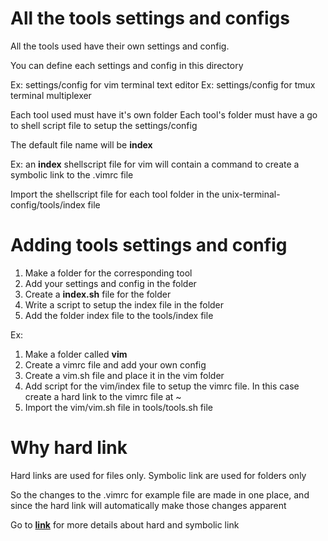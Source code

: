 # All the tools settings and configs
All the tools used have their own settings and config. 

You can define each settings and config in this directory

Ex: settings/config for vim terminal text editor
Ex: settings/config for tmux terminal multiplexer

Each tool used must have it's own folder
Each tool's folder must have a go to shell script file to setup the settings/config

The default file name will be **index**

Ex: an **index** shellscript file for vim will contain a command to create a symbolic link to the .vimrc file

Import the shellscript file for each tool folder in the unix-terminal-config/tools/index file

# Adding tools settings and config
1. Make a folder for the corresponding tool
2. Add your settings and config in the folder
3. Create a **index.sh** file for the folder
4. Write a script to setup the index file in the folder
5. Add the folder index file to the tools/index file

Ex:
1. Make a folder called **vim**
2. Create a vimrc file and add your own config
3. Create a vim.sh file and place it in the vim folder
4. Add script for the vim/index file to setup the vimrc file. In this case create a hard link to the vimrc file at ~
5. Import the vim/vim.sh file in tools/tools.sh file

# Why hard link
Hard links are used for files only.
Symbolic link are used for folders only

So the changes to the .vimrc for example file are made in one place, and since the hard link will automatically make those changes apparent

Go to [**link**](https://www.nixtutor.com/freebsd/understanding-symbolic-links/) for more details about hard and symbolic link